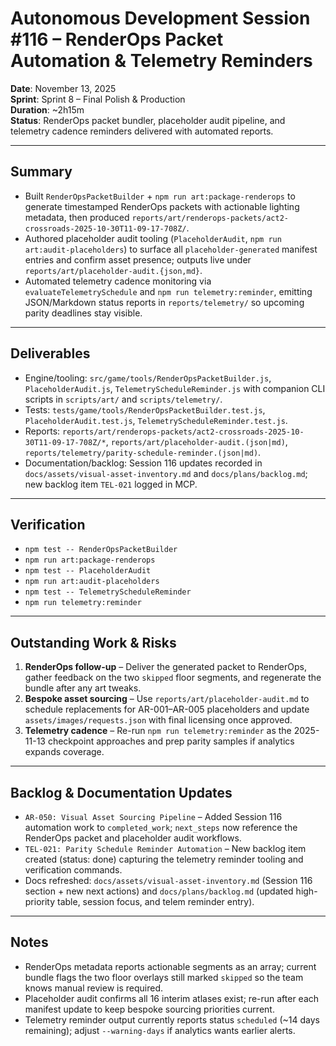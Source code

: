 # Autonomous Development Session #116 – RenderOps Packet Automation & Telemetry Reminders

**Date**: November 13, 2025  
**Sprint**: Sprint 8 – Final Polish & Production  
**Duration**: ~2h15m  
**Status**: RenderOps packet bundler, placeholder audit pipeline, and telemetry cadence reminders delivered with automated reports.

---

## Summary
- Built `RenderOpsPacketBuilder` + `npm run art:package-renderops` to generate timestamped RenderOps packets with actionable lighting metadata, then produced `reports/art/renderops-packets/act2-crossroads-2025-10-30T11-09-17-708Z/`.
- Authored placeholder audit tooling (`PlaceholderAudit`, `npm run art:audit-placeholders`) to surface all `placeholder-generated` manifest entries and confirm asset presence; outputs live under `reports/art/placeholder-audit.{json,md}`.
- Automated telemetry cadence monitoring via `evaluateTelemetrySchedule` and `npm run telemetry:reminder`, emitting JSON/Markdown status reports in `reports/telemetry/` so upcoming parity deadlines stay visible.

---

## Deliverables
- Engine/tooling: `src/game/tools/RenderOpsPacketBuilder.js`, `PlaceholderAudit.js`, `TelemetryScheduleReminder.js` with companion CLI scripts in `scripts/art/` and `scripts/telemetry/`.
- Tests: `tests/game/tools/RenderOpsPacketBuilder.test.js`, `PlaceholderAudit.test.js`, `TelemetryScheduleReminder.test.js`.
- Reports: `reports/art/renderops-packets/act2-crossroads-2025-10-30T11-09-17-708Z/*`, `reports/art/placeholder-audit.(json|md)`, `reports/telemetry/parity-schedule-reminder.(json|md)`.
- Documentation/backlog: Session 116 updates recorded in `docs/assets/visual-asset-inventory.md` and `docs/plans/backlog.md`; new backlog item `TEL-021` logged in MCP.

---

## Verification
- `npm test -- RenderOpsPacketBuilder`
- `npm run art:package-renderops`
- `npm test -- PlaceholderAudit`
- `npm run art:audit-placeholders`
- `npm test -- TelemetryScheduleReminder`
- `npm run telemetry:reminder`

---

## Outstanding Work & Risks
1. **RenderOps follow-up** – Deliver the generated packet to RenderOps, gather feedback on the two `skipped` floor segments, and regenerate the bundle after any art tweaks.
2. **Bespoke asset sourcing** – Use `reports/art/placeholder-audit.md` to schedule replacements for AR-001–AR-005 placeholders and update `assets/images/requests.json` with final licensing once approved.
3. **Telemetry cadence** – Re-run `npm run telemetry:reminder` as the 2025-11-13 checkpoint approaches and prep parity samples if analytics expands coverage.

---

## Backlog & Documentation Updates
- `AR-050: Visual Asset Sourcing Pipeline` – Added Session 116 automation work to `completed_work`; `next_steps` now reference the RenderOps packet and placeholder audit workflows.
- `TEL-021: Parity Schedule Reminder Automation` – New backlog item created (status: done) capturing the telemetry reminder tooling and verification commands.
- Docs refreshed: `docs/assets/visual-asset-inventory.md` (Session 116 section + new next actions) and `docs/plans/backlog.md` (updated high-priority table, session focus, and telem reminder entry).

---

## Notes
- RenderOps metadata reports actionable segments as an array; current bundle flags the two floor overlays still marked `skipped` so the team knows manual review is required.
- Placeholder audit confirms all 16 interim atlases exist; re-run after each manifest update to keep bespoke sourcing priorities current.
- Telemetry reminder output currently reports status `scheduled` (~14 days remaining); adjust `--warning-days` if analytics wants earlier alerts.
